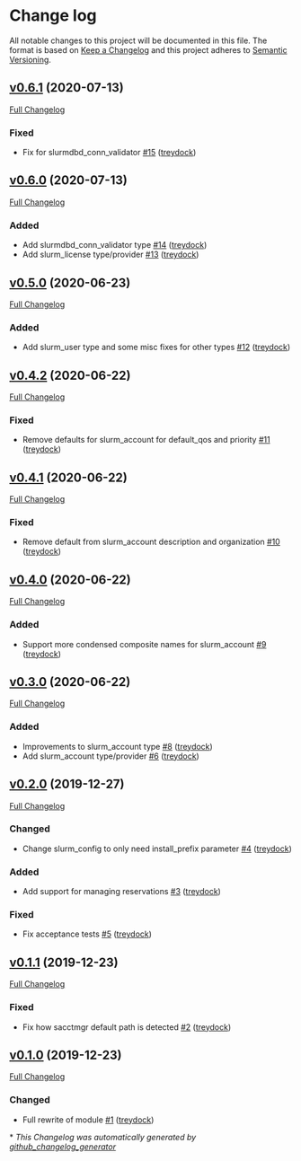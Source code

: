 # Change log

All notable changes to this project will be documented in this file. The format is based on [Keep a Changelog](http://keepachangelog.com/en/1.0.0/) and this project adheres to [Semantic Versioning](http://semver.org).

## [v0.6.1](https://github.com/treydock/puppet-slurm_providers/tree/v0.6.1) (2020-07-13)

[Full Changelog](https://github.com/treydock/puppet-slurm_providers/compare/v0.6.0...v0.6.1)

### Fixed

- Fix for slurmdbd\_conn\_validator [\#15](https://github.com/treydock/puppet-slurm_providers/pull/15) ([treydock](https://github.com/treydock))

## [v0.6.0](https://github.com/treydock/puppet-slurm_providers/tree/v0.6.0) (2020-07-13)

[Full Changelog](https://github.com/treydock/puppet-slurm_providers/compare/v0.5.0...v0.6.0)

### Added

- Add slurmdbd\_conn\_validator type [\#14](https://github.com/treydock/puppet-slurm_providers/pull/14) ([treydock](https://github.com/treydock))
- Add slurm\_license type/provider [\#13](https://github.com/treydock/puppet-slurm_providers/pull/13) ([treydock](https://github.com/treydock))

## [v0.5.0](https://github.com/treydock/puppet-slurm_providers/tree/v0.5.0) (2020-06-23)

[Full Changelog](https://github.com/treydock/puppet-slurm_providers/compare/v0.4.2...v0.5.0)

### Added

- Add slurm\_user type and some misc fixes for other types [\#12](https://github.com/treydock/puppet-slurm_providers/pull/12) ([treydock](https://github.com/treydock))

## [v0.4.2](https://github.com/treydock/puppet-slurm_providers/tree/v0.4.2) (2020-06-22)

[Full Changelog](https://github.com/treydock/puppet-slurm_providers/compare/v0.4.1...v0.4.2)

### Fixed

- Remove defaults for slurm\_account for default\_qos and priority [\#11](https://github.com/treydock/puppet-slurm_providers/pull/11) ([treydock](https://github.com/treydock))

## [v0.4.1](https://github.com/treydock/puppet-slurm_providers/tree/v0.4.1) (2020-06-22)

[Full Changelog](https://github.com/treydock/puppet-slurm_providers/compare/v0.4.0...v0.4.1)

### Fixed

- Remove default from slurm\_account description and organization [\#10](https://github.com/treydock/puppet-slurm_providers/pull/10) ([treydock](https://github.com/treydock))

## [v0.4.0](https://github.com/treydock/puppet-slurm_providers/tree/v0.4.0) (2020-06-22)

[Full Changelog](https://github.com/treydock/puppet-slurm_providers/compare/v0.3.0...v0.4.0)

### Added

- Support more condensed composite names for slurm\_account [\#9](https://github.com/treydock/puppet-slurm_providers/pull/9) ([treydock](https://github.com/treydock))

## [v0.3.0](https://github.com/treydock/puppet-slurm_providers/tree/v0.3.0) (2020-06-22)

[Full Changelog](https://github.com/treydock/puppet-slurm_providers/compare/v0.2.0...v0.3.0)

### Added

- Improvements to slurm\_account type [\#8](https://github.com/treydock/puppet-slurm_providers/pull/8) ([treydock](https://github.com/treydock))
- Add slurm\_account type/provider [\#6](https://github.com/treydock/puppet-slurm_providers/pull/6) ([treydock](https://github.com/treydock))

## [v0.2.0](https://github.com/treydock/puppet-slurm_providers/tree/v0.2.0) (2019-12-27)

[Full Changelog](https://github.com/treydock/puppet-slurm_providers/compare/v0.1.1...v0.2.0)

### Changed

- Change slurm\_config to only need install\_prefix parameter [\#4](https://github.com/treydock/puppet-slurm_providers/pull/4) ([treydock](https://github.com/treydock))

### Added

- Add support for managing reservations [\#3](https://github.com/treydock/puppet-slurm_providers/pull/3) ([treydock](https://github.com/treydock))

### Fixed

- Fix acceptance tests [\#5](https://github.com/treydock/puppet-slurm_providers/pull/5) ([treydock](https://github.com/treydock))

## [v0.1.1](https://github.com/treydock/puppet-slurm_providers/tree/v0.1.1) (2019-12-23)

[Full Changelog](https://github.com/treydock/puppet-slurm_providers/compare/v0.1.0...v0.1.1)

### Fixed

- Fix how sacctmgr default path is detected [\#2](https://github.com/treydock/puppet-slurm_providers/pull/2) ([treydock](https://github.com/treydock))

## [v0.1.0](https://github.com/treydock/puppet-slurm_providers/tree/v0.1.0) (2019-12-23)

[Full Changelog](https://github.com/treydock/puppet-slurm_providers/compare/95eb2b16671af77adcb63774093513be694ba6ff...v0.1.0)

### Changed

- Full rewrite of module [\#1](https://github.com/treydock/puppet-slurm_providers/pull/1) ([treydock](https://github.com/treydock))



\* *This Changelog was automatically generated by [github_changelog_generator](https://github.com/skywinder/Github-Changelog-Generator)*
